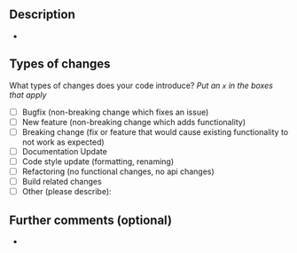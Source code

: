 <!--- Provide a general summary of your changes in the Title above -->
## Description
<!--- Describe your changes in details -->
-

## Types of changes
What types of changes does your code introduce?
_Put an `x` in the boxes that apply_

- [ ] Bugfix (non-breaking change which fixes an issue)
- [ ] New feature (non-breaking change which adds functionality)
- [ ] Breaking change (fix or feature that would cause existing functionality to not work as expected)
- [ ] Documentation Update
- [ ] Code style update (formatting, renaming)
- [ ] Refactoring (no functional changes, no api changes)
- [ ] Build related changes
- [ ] Other (please describe): 

## Further comments (optional)
<!--- Additional comments, don't hesitate :) -->
-
